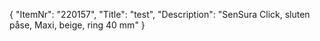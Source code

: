 {
  "ItemNr": "220157",
  "Title": "test",
  "Description": "SenSura Click, sluten påse, Maxi, beige, ring 40 mm"
}